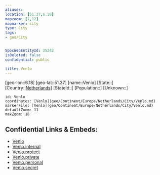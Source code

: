 ```yaml
---
aliases: 
location: [51.37,6.18]
mapzoom: [7,12] 
mapmarker: city 
type: City
tags:
- geo/City


SpocWebEntityId: 35242
isDeleted: false
confidential: public

title: Venlo
---
```

[geo-lon::6.18]
[geo-lat::51.37]
[name::Venlo]
[State::]
[Country::[Netherlands](geo/Continent/Europe/Netherlands.md)]
[StateId::]
[Population::]
[Unknown::]


```leaflet
id: Venlo
coordinates: [Venlo](geo/Continent/Europe/Netherlands/City/Venlo.md)
markerFile: [Venlo](geo/Continent/Europe/Netherlands/City/Venlo.md)
defaultZoom: 11 
maxZoom: 18
```


## Confidential Links & Embeds: 
- [Venlo](../../../../../../_public/geo/Continent/Europe/Netherlands/City/Venlo.md) 
- [Venlo.internal](../../../../../../_internal/geo/Continent/Europe/Netherlands/City/Venlo.internal.md) 
- [Venlo.protect](../../../../../../_protect/geo/Continent/Europe/Netherlands/City/Venlo.protect.md) 
- [Venlo.private](../../../../../../_private/geo/Continent/Europe/Netherlands/City/Venlo.private.md) 
- [Venlo.personal](../../../../../../_personal/geo/Continent/Europe/Netherlands/City/Venlo.personal.md) 
- [Venlo.secret](../../../../../../_secret/geo/Continent/Europe/Netherlands/City/Venlo.secret.md) 
